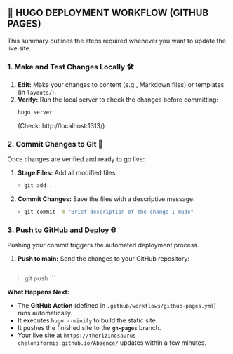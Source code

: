## 🚀 HUGO DEPLOYMENT WORKFLOW (GITHUB PAGES)

This summary outlines the steps required whenever you want to update the live site.

### 1. Make and Test Changes Locally 🛠️

1.  **Edit:** Make your changes to content (e.g., Markdown files) or templates (in `layouts/`).
2.  **Verify:** Run the local server to check the changes before committing:
    ```bash
    hugo server
    ```
    (Check: http://localhost:1313/)

### 2. Commit Changes to Git 💾

Once changes are verified and ready to go live:

1.  **Stage Files:** Add all modified files:
    ```bash
    > git add .
    ```
2.  **Commit Changes:** Save the files with a descriptive message:
    ```bash
    > git commit -m "Brief description of the change I made"
    ```

### 3. Push to GitHub and Deploy 🌐

Pushing your commit triggers the automated deployment process.

1.  **Push to main:** Send the changes to your GitHub repository:
    ```bash
   > git push
    ```

**What Happens Next:**
* The **GitHub Action** (defined in `.github/workflows/github-pages.yml`) runs automatically.
* It executes `hugo --minify` to build the static site.
* It pushes the finished site to the **`gh-pages`** branch.
* Your live site at `https://therizinosaurus-cheloniformis.github.io/Absence/` updates within a few minutes.